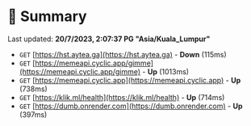 # 📖 Summary
Last updated: **20/7/2023, 2:07:37 PG "Asia/Kuala_Lumpur"**

- `GET` [https://hst.aytea.ga](https://hst.aytea.ga) - **Down** (115ms)
- `GET` [https://memeapi.cyclic.app/gimme](https://memeapi.cyclic.app/gimme) - **Up** (1013ms)
- `GET` [https://memeapi.cyclic.app](https://memeapi.cyclic.app) - **Up** (738ms)
- `GET` [https://klik.ml/health](https://klik.ml/health) - **Up** (714ms)
- `GET` [https://dumb.onrender.com](https://dumb.onrender.com) - **Up** (397ms)
